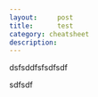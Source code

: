 ```yaml
---
layout:     post
title:      test
category: cheatsheet
description: 
---
```


dsfsddfsfsdfsdf

sdfsdf
